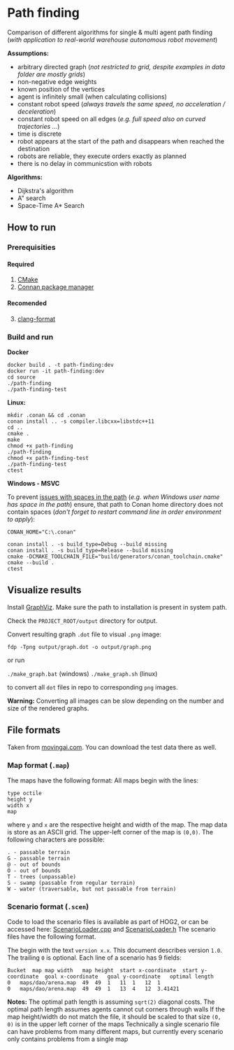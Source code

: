 # Path finding
Comparison of different algorithms for single &amp; multi agent path finding (_with application to real-world warehouse autonomous robot movement_)

**Assumptions:**
- arbitrary directed graph (_not restricted to grid, despite examples in data folder are mostly grids_)
- non-negative edge weights
- known position of the vertices
- agent is infinitely small (when calculating collisions)
- constant robot speed (_always travels the same speed, no acceleration / deceleration_)
- constant robot speed on all edges (_e.g. full speed also on curved trajectories ..._)
- time is discrete
- robot appears at the start of the path and disappears when reached the destination
- robots are reliable, they execute orders exactly as planned
- there is no delay in communicstion with robots

**Algorithms:**
- Dijkstra's algorithm
- A" search
- Space-Time A* Search

## How to run

### Prerequisities

#### Required
1. [CMake](https://cmake.org/)
2. [Connan package manager](https://conan.io/)

#### Recomended
3. [clang-format](https://releases.llvm.org/)

### Build and run

**Docker**
```
docker build . -t path-finding:dev
docker run -it path-finding:dev
cd source
./path-finding
./path-finding-test
```

**Linux:**
```
mkdir .conan && cd .conan
conan install .. -s compiler.libcxx=libstdc++11
cd ..
cmake .
make
chmod +x path-finding
./path-finding
chmod +x path-finding-test
./path-finding-test
ctest
```

**Windows - MSVC**

To prevent [issues with spaces in the path](https://github.com/conan-io/conan/issues/16182#issuecomment-2088298270) (_e.g. when Windows user name has space in the path_) ensure, that path to Conan home directory does not contain spaces (_don't forget to restart command line in order environment to apply_):

```
CONAN_HOME="C:\.conan"
```

```
conan install . -s build_type=Debug --build missing
conan install . -s build_type=Release --build missing
cmake -DCMAKE_TOOLCHAIN_FILE="build/generators/conan_toolchain.cmake"
cmake --build .
ctest
```

## Visualize results
 Install [GraphViz](https://graphviz.org/download/). Make sure the path to installation is present in system path.

Check the `PROJECT_ROOT/output` directory for output.

 Convert resulting graph `.dot` file to visual `.png` image:

 `fdp -Tpng output/graph.dot -o output/graph.png`

 or run

 `./make_graph.bat` (windows)
 `./make_graph.sh` (linux)

 to convert all `dot` files in repo to corresponding `png` images.

 **Warning:** Converting all images can be slow depending on the number and size of the rendered graphs.

## File formats

Taken from [movingai.com](https://movingai.com/benchmarks/formats.html). You can download the test data there as well.

### Map format (`.map`)

The maps have the following format:
All maps begin with the lines:

```
type octile
height y
width x
map
```

where `y` and `x` are the respective height and width of the map.
The map data is store as an ASCII grid. The upper-left corner of the map is `(0,0)`. The following characters are possible:

```
. - passable terrain
G - passable terrain
@ - out of bounds
O - out of bounds
T - trees (unpassable)
S - swamp (passable from regular terrain)
W - water (traversable, but not passable from terrain)
```

### Scenario format (`.scen`)

Code to load the scenario files is available as part of HOG2, or can be accessed here: [ScenarioLoader.cpp](https://github.com/nathansttt/hog2/blob/PDB-refactor/utils/ScenarioLoader.cpp) and [ScenarioLoader.h](https://github.com/nathansttt/hog2/blob/PDB-refactor/utils/ScenarioLoader.h)
The scenario files have the following format.

The begin with the text `version x.x`. This document describes version `1.0`. The trailing `0` is optional.
Each line of a scenario has 9 fields:
```
Bucket	map	map width	map height	start x-coordinate	start y-coordinate	goal x-coordinate	goal y-coordinate	optimal length
0	maps/dao/arena.map	49	49	1	11	1	12	1
0	maps/dao/arena.map	49	49	1	13	4	12	3.41421
```

**Notes:**
The optimal path length is assuming `sqrt(2)` diagonal costs.
The optimal path length assumes agents cannot cut corners through walls
If the map height/width do not match the file, it should be scaled to that size
`(0, 0)` is in the upper left corner of the maps
Technically a single scenario file can have problems from many different maps, but currently every scenario only contains problems from a single map